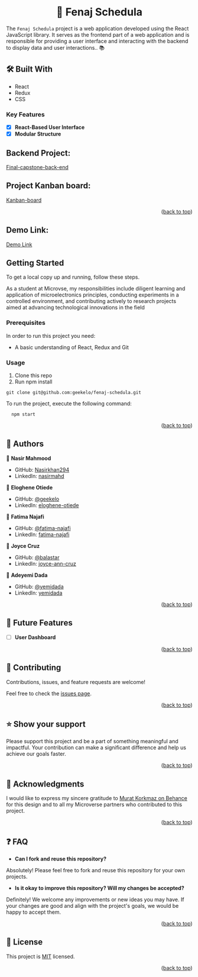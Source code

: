 <a name="readme-top"></a>

<div align="center">
  <h1>📖 Fenaj Schedula </h>
</div>

The `Fenaj Schedula` project is a web application developed using the React JavaScript library. It serves as the frontend part of a web application and is responsible for providing a user interface and interacting with the backend to display data and user interactions.. 📚

## 🛠 Built With <a name="built-with"></a>

  <ul>
    <li>React</li>
    <li>Redux</li>
    <li>CSS</li>
  </ul>

<!-- Features -->

### Key Features <a name="key-features"></a>

- [x] **React-Based User Interface**
- [x] **Modular Structure**

## Backend Project:
  [Final-capstone-back-end](https://github.com/geekelo/fenaj-schedula_API)

## Project Kanban board:
  [Kanban-board](https://github.com/users/geekelo/projects/3)

<p align="right">(<a href="#readme-top">back to top</a>)</p>

## Demo Link:
  [Demo Link]()

## Getting Started

To get a local copy up and running, follow these steps.


As a student at Microvse, my responsibilities include diligent learning and application of microelectronics principles, conducting experiments in a controlled environment, and contributing actively to research projects aimed at advancing technological innovations in the field

### Prerequisites
In order to run this project you need:
  * A basic understanding of React, Redux and Git
### Usage
1. Clone this repo
2. Run npm install
```
git clone git@github.com:geekelo/fenaj-schedula.git
```

To run the project, execute the following command:

```
  npm start
```

<p align="right">(<a href="#readme-top">back to top</a>)</p>

<!-- AUTHORS -->

## 👥 Authors <a name="authors"></a>

👤 **Nasir Mahmood**

- GitHub: [Nasirkhan294](https://github.com/Nasirkhan294)
- LinkedIn: [nasirmahd](https://www.linkedin.com/in/nasirmahd/)

👤 **Eloghene Otiede**

- GitHub: [@geekelo](https://github.com/geekelo)
- LinkedIn: [eloghene-otiede](https://www.linkedin.com/in/eloghene-otiede-b146a3232/)
  
👤 **Fatima Najafi**

- GitHub: [@fatima-najafi](https://github.com/fatima-najafi)
- LinkedIn: [fatima-najafi](https://www.linkedin.com/in/fatima-najafi/)

👤 **Joyce Cruz**

- GitHub: [@balastar](https://github.com/balatstar)
- LinkedIn: [joyce-ann-cruz](https://www.linkedin.com/in/joyce-ann-cruz-668a41a7/)

👤 **Adeyemi Dada**

- GitHub: [@yemidada](https://github.com/yemidada)
- LinkedIn: [yemidada](https://www.linkedin.com/in/yemidada/)

<p align="right">(<a href="#readme-top">back to top</a>)</p>

<!-- FUTURE FEATURES -->

## 🔭 Future Features <a name="future-features"></a>

- [ ] **User Dashboard**

<p align="right">(<a href="#readme-top">back to top</a>)</p>

<!-- CONTRIBUTING -->

## 🤝 Contributing <a name="contributing"></a>

Contributions, issues, and feature requests are welcome!

Feel free to check the [issues page](../../issues/).

<p align="right">(<a href="#readme-top">back to top</a>)</p>

<!-- SUPPORT -->

## ⭐️ Show your support <a name="support"></a>

Please support this project and be a part of something meaningful and impactful. Your contribution can make a significant difference and help us achieve our goals faster.

<p align="right">(<a href="#readme-top">back to top</a>)</p>

<!-- ACKNOWLEDGEMENTS -->

## 🙏 Acknowledgments <a name="acknowledgements"></a>

I would like to express my sincere gratitude to [Murat Korkmaz on Behance](https://www.behance.net/gallery/26425031/Vespa-Responsive-Redesign) for this design and to all my Microverse partners who contributed to this project.

<p align="right">(<a href="#readme-top">back to top</a>)</p>

## :question: FAQ <a name="faq"></a>

- **Can I fork and reuse this repository?**

Absolutely! Please feel free to fork and reuse this repository for your own projects.

- **Is it okay to improve this repository? Will my changes be accepted?**

Definitely! We welcome any improvements or new ideas you may have. If your changes are good and align with the project's goals, we would be happy to accept them.


<p align="right">(<a href="#readme-top">back to top</a>)</p>

<!-- LICENSE -->

## 📝 License <a name="license"></a>

This project is [MIT](./LICENSE) licensed.

<p align="right">(<a href="#readme-top">back to top</a>)</p>